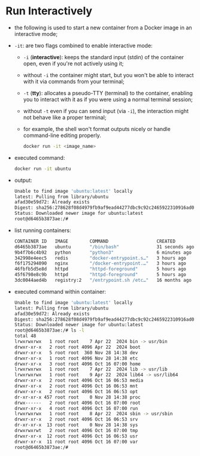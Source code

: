 # Run Interactively

- the following is used to start a new container from a Docker image in an interactive mode;
- `-it`: are two flags combined to enable interactive mode:
  - `-i` (**interactive**): keeps the standard input (stdin) of the container open, even if you're not actively using it;
  - without `-i` the container might start, but you won't be able to interact with it via commands from your terminal;
  - `-t` (**tty**): allocates a pseudo-TTY (terminal) to the container, enabling you to interact with it as if you were using a normal terminal session;
  - without `-t` even if you can send input (via `-i`), the interaction might not behave like a proper terminal;
  - for example, the shell won't format outputs nicely or handle command-line editing properly.

    ```bash
    docker run -it <image_name>
    ```

- executed command:

    ```bash
    docker run -it ubuntu
    ```

- output:

    ```bash
    Unable to find image 'ubuntu:latest' locally
    latest: Pulling from library/ubuntu
    afad30e59d72: Already exists 
    Digest: sha256:278628f08d4979fb9af9ead44277dbc9c92c2465922310916ad0c46ec9999295
    Status: Downloaded newer image for ubuntu:latest
    root@d6465b3873ae:/# 
    ```

- list running containers:

    ```bash
    CONTAINER ID   IMAGE        COMMAND                  CREATED          STATUS          PORTS                                NAMES
    d6465b3873ae   ubuntu       "/bin/bash"              31 seconds ago   Up 30 seconds                                        stoic_wing
    9b4f7b6c4b92   python       "python3"                6 minutes ago    Up 6 minutes                                         my-container-3
    342998e4eec5   redis        "docker-entrypoint.s…"   3 hours ago      Up 3 hours      6379/tcp                             ecstatic_leakey
    f6f175294090   nginx        "/docker-entrypoint.…"   3 hours ago      Up 3 hours      80/tcp                               intelligent_lewin
    46fbfb5d5e8d   httpd        "httpd-foreground"       5 hours ago      Up 5 hours      80/tcp                               dreamy_matsumoto
    45f6798e8c9b   httpd        "httpd-foreground"       5 hours ago      Up 5 hours      80/tcp                               pedantic_payne
    3dc0044aed4b   registry:2   "/entrypoint.sh /etc…"   16 months ago    Up 6 hours      5000/tcp, 0.0.0.0:32000->32000/tcp   registry
    ```

- executed command within container:

    ```bash
    Unable to find image 'ubuntu:latest' locally
    latest: Pulling from library/ubuntu
    afad30e59d72: Already exists 
    Digest: sha256:278628f08d4979fb9af9ead44277dbc9c92c2465922310916ad0c46ec9999295
    Status: Downloaded newer image for ubuntu:latest
    root@d6465b3873ae:/# ls -l
    total 48
    lrwxrwxrwx   1 root root    7 Apr 22  2024 bin -> usr/bin
    drwxr-xr-x   2 root root 4096 Apr 22  2024 boot
    drwxr-xr-x   5 root root  360 Nov 28 14:38 dev
    drwxr-xr-x   1 root root 4096 Nov 28 14:38 etc
    drwxr-xr-x   3 root root 4096 Oct 16 07:00 home
    lrwxrwxrwx   1 root root    7 Apr 22  2024 lib -> usr/lib
    lrwxrwxrwx   1 root root    9 Apr 22  2024 lib64 -> usr/lib64
    drwxr-xr-x   2 root root 4096 Oct 16 06:53 media
    drwxr-xr-x   2 root root 4096 Oct 16 06:53 mnt
    drwxr-xr-x   2 root root 4096 Oct 16 06:53 opt
    dr-xr-xr-x 457 root root    0 Nov 28 14:38 proc
    drwx------   2 root root 4096 Oct 16 07:00 root
    drwxr-xr-x   4 root root 4096 Oct 16 07:00 run
    lrwxrwxrwx   1 root root    8 Apr 22  2024 sbin -> usr/sbin
    drwxr-xr-x   2 root root 4096 Oct 16 06:53 srv
    dr-xr-xr-x  13 root root    0 Nov 28 14:38 sys
    drwxrwxrwt   2 root root 4096 Oct 16 07:00 tmp
    drwxr-xr-x  12 root root 4096 Oct 16 06:53 usr
    drwxr-xr-x  11 root root 4096 Oct 16 07:00 var
    root@d6465b3873ae:/# 
    ```
